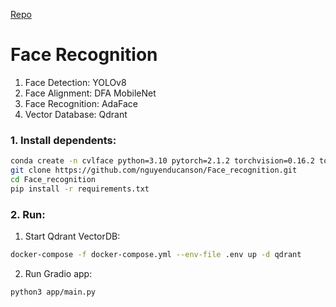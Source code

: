 [Repo](https://github.com/mk-minchul/CVLface)

# Face Recognition 

1. Face Detection: YOLOv8
2. Face Alignment: DFA MobileNet
3. Face Recognition: AdaFace
4. Vector Database: Qdrant


### 1. Install dependents:
```bash
conda create -n cvlface python=3.10 pytorch=2.1.2 torchvision=0.16.2 torchaudio=2.1.2 pytorch-cuda=12.1 -c pytorch -c nvidia
git clone https://github.com/nguyenducanson/Face_recognition.git
cd Face_recognition
pip install -r requirements.txt
```

### 2. Run:
1. Start Qdrant VectorDB:
```bash
docker-compose -f docker-compose.yml --env-file .env up -d qdrant
```
2. Run Gradio app:
```bash
python3 app/main.py
```
